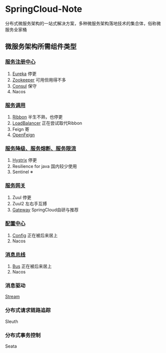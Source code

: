 # SpringCloud-Note

分布式微服务架构的一站式解决方案，多种微服务架构落地技术的集合体，俗称微服务全家桶

## 微服务架构所需组件类型

### [服务注册中心](https://github.com/AsakiAmane/SpringCloud-Note/tree/main/Notes/Service-Registry)

1. [Eureka](https://github.com/AsakiAmane/SpringCloud-Note/blob/main/Notes/Service-Registry/Eureka-Note.md) 停更
2. [Zookeeper](https://github.com/AsakiAmane/SpringCloud-Note/blob/main/Notes/Service-Registry/Zookeeper-Note.md) 可用但用得不多
3. [Consul](https://github.com/AsakiAmane/SpringCloud-Note/blob/main/Notes/Service-Registry/Consul-Note.md) 保守
4. Nacos

### [服务调用](https://github.com/AsakiAmane/SpringCloud-Note/tree/main/Notes/Service-Calling)

1. [Ribbon](https://github.com/AsakiAmane/SpringCloud-Note/blob/main/Notes/Service-Calling/Ribbon.md) 半生不熟，也停更
2. [LoadBalancer](https://github.com/AsakiAmane/SpringCloud-Note/blob/main/Notes/Service-Calling/LoadBalancer.md) 正在尝试取代Ribbon
3. Feign 寄
4. [OpenFeign](https://github.com/AsakiAmane/SpringCloud-Note/blob/main/Notes/Service-Calling/OpenFeign.md)

### [服务降级、服务熔断、服务限流](https://github.com/AsakiAmane/SpringCloud-Note/tree/main/Notes/Service-Submission)

1. [Hystrix](https://github.com/AsakiAmane/SpringCloud-Note/blob/main/Notes/Service-Submission/Hystrix.md) 停更
2. Resilience for java 国内较少使用
3. Sentinel ※

### [服务网关](https://github.com/AsakiAmane/SpringCloud-Note/tree/main/Notes/Service-Gateway)

1. Zuul 停更
2. Zuul2 左右手互搏
3. [Gateway](https://github.com/AsakiAmane/SpringCloud-Note/blob/main/Notes/Service-Gateway/Gateway.md) SpringCloud自研与推荐

### [配置中心](https://github.com/AsakiAmane/SpringCloud-Note/tree/main/Notes/Service-Config)

1. [Config](https://github.com/AsakiAmane/SpringCloud-Note/blob/main/Notes/Service-Config/Config.md) 正在被后来居上
2. Nacos

### [消息总线](https://github.com/AsakiAmane/SpringCloud-Note/tree/main/Notes/Message-Bus)

1. [Bus](https://github.com/AsakiAmane/SpringCloud-Note/blob/main/Notes/Message-Bus/Bus.md) 正在被后来居上
2. Nacos

### 消息驱动

[Stream](https://github.com/AsakiAmane/SpringCloud-Note/blob/main/Notes/Message-Bus/Stream.md)

### 分布式请求链路追踪

Sleuth

### 分布式事务控制

Seata
